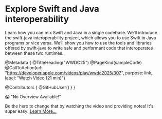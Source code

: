 # Explore Swift and Java interoperability

Learn how you can mix Swift and Java in a single codebase. We’ll introduce the swift-java interoperability project, which allows you to use Swift in Java programs or vice versa. We’ll show you how to use the tools and libraries offered by swift-java to write safe and performant code that interoperates between these two runtimes.

@Metadata {
   @TitleHeading("WWDC25")
   @PageKind(sampleCode)
   @CallToAction(url: "https://developer.apple.com/videos/play/wwdc2025/307", purpose: link, label: "Watch Video (21 min)")

   @Contributors {
      @GitHubUser(<replace this with your GitHub handle>)
   }
}

😱 "No Overview Available!"

Be the hero to change that by watching the video and providing notes! It's super easy:
 [Learn More…](https://wwdcnotes.com/documentation/wwdcnotes/contributing)
